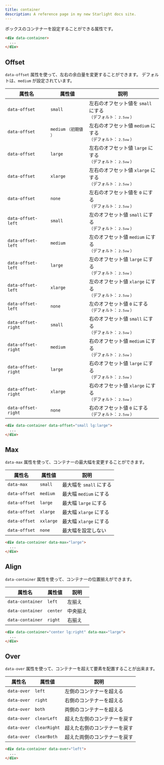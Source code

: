 ```yaml
---
title: container
description: A reference page in my new Starlight docs site.
---
```


ボックスのコンテナーを設定することができる属性です。


```html
<div data-container>
  ...
</div>
```


## Offset

`data-offset` 属性を使って、左右の余白量を変更することができます。
デフォルトは、`medium` が設定されています。


| 属性名    | 属性値                    | 説明 |
| --------- | ------------------------- | ---- |
| `data-offset` | `small` | 左右のオフセット値を `small` にする<br><small>（デフォルト： `2.5vw` ）</small>|
| `data-offset` | `medium` <small>（初期値 ）</small> | 左右のオフセット値 `medium` にする<br><small>（デフォルト： `2.5vw` ）</small>|
| `data-offset` | `large` | 左右のオフセット値 `large` にする<br><small>（デフォルト： `2.5vw` ）</small>|
| `data-offset` | `xlarge` | 左右のオフセット値 `xlarge` にする<br><small>（デフォルト： `2.5vw` ）</small> |
| `data-offset` | `none` | 左右のオフセット値を `0` にする<br><small>（デフォルト： `2.5vw` ）</small> |
| `data-offset-left` | `small` | 左のオフセット値 `small` にする<br><small>（デフォルト： `2.5vw` ）</small> |
| `data-offset-left` | `medium` | 左のオフセット値 `medium` にする<br><small>（デフォルト： `2.5vw` ）</small> |
| `data-offset-left` | `large` | 左のオフセット値 `large` にする<br><small>（デフォルト： `2.5vw` ）</small>|
| `data-offset-left` | `xlarge` | 左のオフセット値 `xlarge` にする<br><small>（デフォルト： `2.5vw` ）</small>|
| `data-offset-left` | `none` | 左のオフセット値 `0` にする<br><small>（デフォルト： `2.5vw` ）</small>|
| `data-offset-right` | `small` | 右のオフセット値 `small` にする<br><small>（デフォルト： `2.5vw` ）</small> |
| `data-offset-right` | `medium` | 右のオフセット値 `medium` にする<br><small>（デフォルト： `2.5vw` ）</small>|
| `data-offset-right` | `large` | 右のオフセット値 `large` にする<br><small>（デフォルト： `2.5vw` ）</small>|
| `data-offset-right` | `xlarge` | 右のオフセット値 `xlarge` にする<br><small>（デフォルト： `2.5vw` ）</small>|
| `data-offset-right` | `none` | 右のオフセット値 `0` にする<br><small>（デフォルト： `2.5vw` ）</small>|


```html
<div data-container data-offset="small lg:large">
  ...
</div>
```


## Max

`data-max` 属性を使って、コンテナーの最大幅を変更することができます。

| 属性名    | 属性値                    | 説明 |
| --------- | ------------------------- | ---- |
| `data-max` | `small` | 最大幅を `small` にする |
| `data-offset` | `medium` | 最大幅 `medium` にする|
| `data-offset` | `large` | 最大幅 `large` にする|
| `data-offset` | `xlarge` | 最大幅 `xlarge` にする|
| `data-offset` | `xxlarge` | 最大幅 `xlarge` にする|
| `data-offset` | `none` | 最大幅を設定しない|


```html
<div data-container data-max="large">
  ...
</div>
```

## Align

`data-container` 属性を使って、コンテナーの位置揃えができます。

| 属性名    | 属性値                    | 説明 |
| --------- | ------------------------- | ---- |
| `data-container` | `left` | 左揃え |
| `data-container` | `center` | 中央揃え |
| `data-container` | `right` | 右揃え |

```html
<div data-container="center lg:right" data-max="large">
  ...
</div>
```

## Over

`data-over` 属性を使って、コンテナーを超えて要素を配置することが出来ます。

| 属性名    | 属性値                    | 説明 |
| --------- | ------------------------- | ---- |
| `data-over` | `left` | 左側のコンテナーを超える |
| `data-over` | `right` | 右側のコンテナーを超える |
| `data-over` | `both` | 両側のコンテナーを超える |
| `data-over` | `clearLeft` | 超えた左側のコンテナーを戻す |
| `data-over` | `clearRight` | 超えた右側のコンテナーを戻す |
| `data-over` | `clearBoth` | 超えた両側のコンテナーを戻す |

```html
<div data-container data-over="left">
  ...
</div>
```
